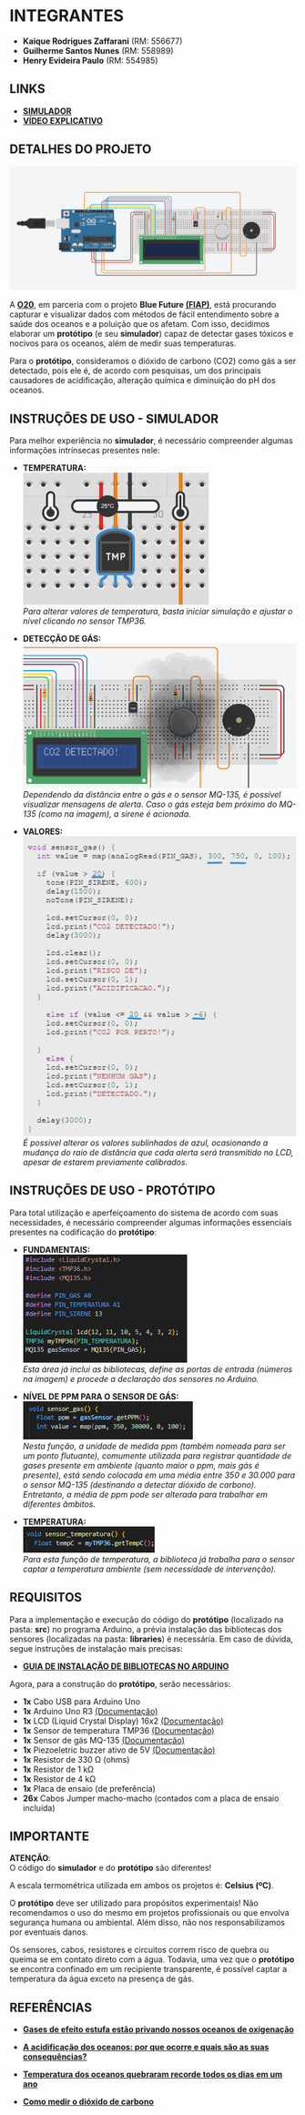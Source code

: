 # INTEGRANTES
- **Kaique Rodrigues Zaffarani** (RM: 556677) 
- **Guilherme Santos Nunes** (RM: 558989)
- **Henry Evideira Paulo** (RM: 554985)


## LINKS
- **[SIMULADOR](https://www.tinkercad.com/things/caiS2UM6vG7-gs-simulador/editel?returnTo=%2Fthings%2FcaiS2UM6vG7-gs-simulador%3Fsharecode%3DH-b8QUJkQ7_S-XZZ2pjAcXow0_1kT6jryNqjPAjow3I)** <br>
- **[VÍDEO EXPLICATIVO](https://drive.google.com/file/d/1Hir3Cyxv1ZMqxPem49OsZWO7HxN-5HMu/view?usp=sharing)**


## DETALHES DO PROJETO
![FOTO](assets/img%20-%20simulador.png)

A **[O20](https://www.g20.org/pt-br/g20-social/grupos-de-engajamento/oceans-20#:~:text=Sobre%20o%20O20&text=A%20criação%20do%20Oceans20%20pela,é%20plural%20em%20suas%20características.)**, em parceria com o projeto **Blue Future [(FIAP)](https://www.fiap.com.br)**, está procurando capturar e visualizar dados com métodos de fácil entendimento sobre a saúde dos oceanos e a poluição que os afetam. Com isso, decidimos elaborar um **protótipo** (e seu **simulador**) capaz de detectar gases tóxicos e nocivos para os oceanos, além de medir suas temperaturas.

Para o **protótipo**, consideramos o dióxido de carbono (CO2) como gás a ser detectado, pois ele é, de acordo com pesquisas, um dos principais causadores de acidificação, alteração química e diminuição do pH dos oceanos.

## INSTRUÇÕES DE USO - SIMULADOR
Para melhor experiência no **simulador**, é necessário compreender algumas informações intrínsecas presentes nele:

- **TEMPERATURA:** <br>
![FOTO](assets/img%20-%20medindo%20temperatura.png)<br>
*Para alterar valores de temperatura, basta iniciar simulação e ajustar o nível clicando no sensor TMP36.*

- **DETECÇÃO DE GÁS:** <br>
![FOTO](assets/img%20-%20gas%20detectado.png)<br>
*Dependendo da distância entre o gás e o sensor MQ-135, é possível visualizar mensagens de alerta. Caso o gás esteja bem próximo do MQ-135 (como na imagem), a sirene é acionada.*

- **VALORES:** <br>
![FOTO](assets/img%20-%20alterando%20valores.png) <br>
*É possível alterar os valores sublinhados de azul, ocasionando a mudança do raio de distância que cada alerta será transmitido no LCD, apesar de estarem previamente calibrados.*


## INSTRUÇÕES DE USO - PROTÓTIPO
Para total utilização e aperfeiçoamento do sistema de acordo com suas necessidades, é necessário compreender algumas informações essenciais presentes na codificação do **protótipo**:

- **FUNDAMENTAIS:** <br>
![FOTO](assets/img%20-%20bibliotecas%20e%20definições%20com%20entradas%20específicas.png)<br>
*Esta área já inclui as bibliotecas, define as portas de entrada (números na imagem) e procede a declaração dos sensores no Arduino.*

- **NÍVEL DE PPM PARA O SENSOR DE GÁS:** <br>
![FOTO](assets/img%20-%20nível%20de%20ppm%20médio.png)<br>
*Nesta função, a unidade de medida ppm (também nomeada para ser um ponto flutuante), comumente utilizada para registrar quantidade de gases presente em ambiente (quanto maior o ppm, mais gás é presente), está sendo colocada em uma média entre 350 e 30.000 para o sensor MQ-135 (destinando a detectar dióxido de carbono). Entretanto, a média de ppm pode ser alterada para trabalhar em diferentes âmbitos.*

- **TEMPERATURA:** <br>
![FOTO](assets/img%20-%20função%20necessária%20para%20temperatura.png) <br>
*Para esta função de temperatura, a biblioteca já trabalha para o sensor captar a temperatura ambiente (sem necessidade de intervenção).*

## REQUISITOS
Para a implementação e execução do código do **protótipo** (localizado na pasta: **src**) no programa Arduino, a prévia instalação das bibliotecas dos sensores (localizadas na pasta: **libraries**) é necessária. Em caso de dúvida, segue instruções de instalação mais precisas:

- **[GUIA DE INSTALAÇÃO DE BIBLIOTECAS NO ARDUINO](https://docs.arduino.cc/software/ide-v1/tutorials/installing-libraries/)**

Agora, para a construção do **protótipo**, serão necessários:

- **1x** Cabo USB para Arduino Uno
- **1x** Arduino Uno R3 [(Documentação)](https://docs.arduino.cc/hardware/uno-rev3/)
- **1x** LCD (Liquid Crystal Display) 16x2 [(Documentação)](https://docs.arduino.cc/learn/electronics/lcd-displays/)
- **1x** Sensor de temperatura TMP36 [(Documentação)](https://www.analog.com/media/en/technical-documentation/data-sheets/TMP35_36_37.pdf) 
- **1x** Sensor de gás MQ-135 [(Documentação)](https://www.winsen-sensor.com/d/files/manual/mq135.pdf?campaignid=10468521783&adgroupid=135332376389&feeditemid=&targetid=dsa-1958599263050&device=c&creative=593920368849&keyword=&gad_source=1&gclid=CjwKCAjwmYCzBhA6EiwAxFwfgGtVGMuAILsZwqGfpexRrEZZ-bUzUsNWcz1ESKLDSoVo8_5WExG3SxoCWH4QAvD_BwE)
- **1x** Piezoeletric buzzer ativo de 5V [(Documentação)](https://wiki-content.arduino.cc/documents/datasheets/PIEZO-PKM22EPPH4001-BO.pdf)
- **1x** Resistor de 330 Ω (ohms)
- **1x** Resistor de 1 kΩ
- **1x** Resistor de 4 kΩ
- **1x** Placa de ensaio (de preferência)
- **26x** Cabos Jumper macho-macho (contados com a placa de ensaio incluída)


## IMPORTANTE
**ATENÇÃO**: <br>
O código do **simulador** e do **protótipo** são diferentes!

A escala termométrica utilizada em ambos os projetos é: **Celsius (ºC)**.

O **protótipo** deve ser utilizado para propósitos experimentais! Não recomendamos o uso do mesmo em projetos profissionais ou que envolva segurança humana ou ambiental. Além disso, não nos responsabilizamos por eventuais danos.

Os sensores, cabos, resistores e circuitos correm risco de quebra ou queima se em contato direto com a água. Todavia, uma vez que o **protótipo** se encontra confinado em um recipiente transparente, é possível captar a temperatura da água exceto na presença de gás.


## REFERÊNCIAS
- **[Gases de efeito estufa estão privando nossos oceanos de oxigenação](https://www.unep.org/pt-br/noticias-e-reportagens/reportagem/gases-de-efeito-estufa-estao-privando-nossos-oceanos-de#:~:text=Gases%20do%20efeito%20estufa%20são,nitroso%20e%20hexafluoreto%20de%20enxofre.)**
  
- **[A acidificação dos oceanos: por que ocorre e quais são as suas consequências?](https://www.iberdrola.com/sustentabilidade/acidificacao-oceanos#:~:text=Além%20de%20piorarem%20a%20qualidade,afetando%20gravemente%20os%20organismos%20marinhos.
)**
- **[Temperatura dos oceanos quebraram recorde todos os dias em um ano](https://gizmodo.uol.com.br/temperatura-dos-oceanos-quebraram-recorde-todos-os-dias-em-um-ano/
)**

- **[Como medir o dióxido de carbono](https://www.vaisala.com/sites/default/files/documents/VIM-G-How-to-measure-CO2-Application-Note-B211228PT.pdf)**